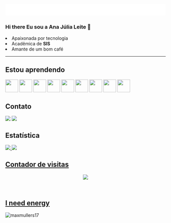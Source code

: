 <div align="center">
  <img src="header.svg">
</div>

### Hi there Eu sou a Ana Júlia Leite 👋

  <li>Apaixonada por tecnologia 
  <li>Acadêmica de <strong>SIS</strong>
  <li>Amante de um bom café 
</ul>
<hr>

## Estou aprendendo

<img src="https://cdn.jsdelivr.net/gh/devicons/devicon/icons/csharp/csharp-original.svg" width="40" height="40"/> <img src="https://cdn.jsdelivr.net/gh/devicons/devicon/icons/python/python-original.svg" width="40" height="40"/> <img src="https://cdn.jsdelivr.net/gh/devicons/devicon/icons/html5/html5-original.svg" width="40" height="40"/> <img src="https://cdn.jsdelivr.net/gh/devicons/devicon/icons/css3/css3-original.svg" width="40" height="40"/> <img src="https://cdn.jsdelivr.net/gh/devicons/devicon/icons/git/git-original.svg" width="40" height="40"/> <img src="https://cdn.jsdelivr.net/gh/devicons/devicon/icons/github/github-original.svg" width="40" height="40"/> <img src="https://cdn.jsdelivr.net/gh/devicons/devicon/icons/javascript/javascript-plain.svg" width="40" height="40"/> <img src="https://cdn.jsdelivr.net/gh/devicons/devicon/icons/dart/dart-original.svg" width="40" height="40"/>  <img src="https://cdn.jsdelivr.net/gh/devicons/devicon/icons/java/java-original.svg" width="40" height="40"/>

## Contato

<a href="https://www.linkedin.com/in/ana-júlia-de-lima-aguiar-leite-009a58209/" target="_blank"><img src="https://img.shields.io/badge/-LinkedIn-%230077B5?style=for-the-badge&logo=linkedin&logoColor=white" target="_blank"></a> <a href = "mailto:leite.anajulia25@gmail.com"><img src="https://img.shields.io/badge/Gmail-D14836?style=for-the-badge&logo=gmail&logoColor=white" target="_blank"></a>
</div>


## Estatística

<div>
<a href="https://github.com/anajulialeite">
<img height="180em" src="https://github-readme-stats.vercel.app/api/top-langs/?username=anajulialeite&layout=compact&langs_count=7&theme=ambient_gradient"/>
<img height="180em" src="https://github-readme-stats.vercel.app/api?username=anajulia&show_icons=true&theme=ambient_gradient&include_all_commits=true&count_private=true"/>
</div>
  
## Contador de visitas

<div align="center">
 <p align="center"><img align="center" src="https://profile-counter.glitch.me/{mmvonnseek}/count.svg" /></p> 
<br>
</div>

## I need energy

<p><a href="https://www.buymeacoffee.com/maxmullers17"> <img align="left" src="https://cdn.buymeacoffee.com/buttons/v2/default-yellow.png" height="50" width="210" alt="maxmullers17" /></a></p><br><br>

          
          
          
          
          
          
          
          
